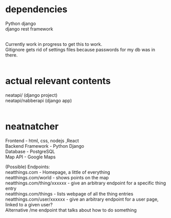 # dependencies
Python django<br>
django rest framework<br><br>

Currently work in progress to get this to work. <br>
Gitignore gets rid of settings files because passwords for my db was in there. <br><br>

# actual relevant contents
neatapi/ (django project)<br>
neatapi/nabberapi (django app)<br><br>


# neatnatcher
Frontend - html, css, nodejs ,React <br>
Backend Framework - Python Django <br>
Database - PostgreSQL <br>
Map API - Google Maps <br>

(Possible) Endpoints: <br>
neatthings.com - Homepage, a little of everything <br>
neatthings.com/world - shows points on the map <br>
neatthings.com/thing/xxxxxx - give an arbitrary endpoint for a specific thing entry <br>
neatthings.com/things - lists webpage of all the thing entries <br>
neatthings.com/user/xxxxxx - give an arbitrary endpoint for a user page, linked to a given user? <br>
    Alternative /me endpoint that talks about how to do something 

